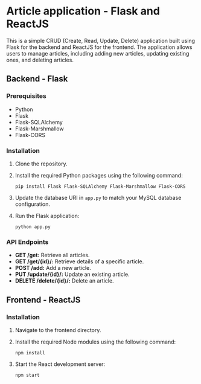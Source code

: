# Article application - Flask and ReactJS

This is a simple CRUD (Create, Read, Update, Delete) application built using Flask for the backend and ReactJS for the frontend. The application allows users to manage articles, including adding new articles, updating existing ones, and deleting articles.

## Backend - Flask

### Prerequisites
- Python
- Flask
- Flask-SQLAlchemy
- Flask-Marshmallow
- Flask-CORS

### Installation
1. Clone the repository.
2. Install the required Python packages using the following command:


       pip install Flask Flask-SQLAlchemy Flask-Marshmallow Flask-CORS


3. Update the database URI in `app.py` to match your MySQL database configuration.
4. Run the Flask application:

       python app.py

### API Endpoints
- **GET /get:** Retrieve all articles.
- **GET /get/{id}/:** Retrieve details of a specific article.
- **POST /add:** Add a new article.
- **PUT /update/{id}/:** Update an existing article.
- **DELETE /delete/{id}/:** Delete an article.

## Frontend - ReactJS

### Installation
1. Navigate to the frontend directory.
2. Install the required Node modules using the following command:
    
       npm install

3. Start the React development server:

       npm start

